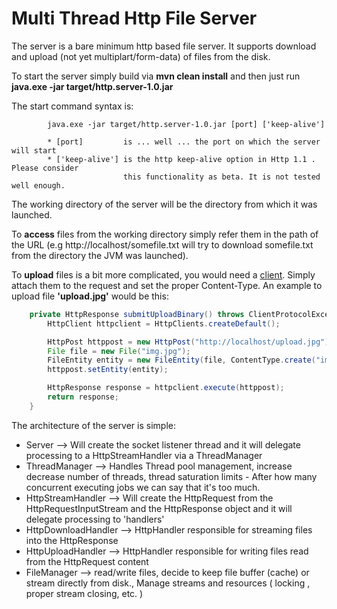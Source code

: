 Multi Thread Http File Server
==========


The server is a bare minimum http based file server. It supports download and upload (not yet multiplart/form-data) of files from the disk.

To start the server simply build via <b>mvn clean install</b> and then just run <b> java.exe -jar target/http.server-1.0.jar </b>

The start command syntax is: 
			
			java.exe -jar target/http.server-1.0.jar [port] ['keep-alive']

			* [port]         is ... well ... the port on which the server will start
			* ['keep-alive'] is the http keep-alive option in Http 1.1 . Please consider
							 this functionality as beta. It is not tested well enough.

The working directory of the server will be the directory from which it was launched. 

To <b>access</b> files from the working directory simply refer them in the path of the URL (e.g http://localhost/somefile.txt will try to download somefile.txt from the directory the JVM was launched).

To <b>upload</b> files is a bit more complicated, you would need a <a href="http://hc.apache.org/httpclient-3.x/">client</a>. Simply attach them to the request and set the proper Content-Type. An example to upload file <b>'upload.jpg'</b> would be this:
```java
	private HttpResponse submitUploadBinary() throws ClientProtocolException, IOException {
		HttpClient httpclient = HttpClients.createDefault();

		HttpPost httppost = new HttpPost("http://localhost/upload.jpg");
		File file = new File("img.jpg");
		FileEntity entity = new FileEntity(file, ContentType.create("image/jpg", "UTF-8"));
		httppost.setEntity(entity);

		HttpResponse response = httpclient.execute(httppost);
		return response;
	}
```
							 
The architecture of the server is simple:

 *  Server        	    --> Will create the socket listener thread and it will delegate processing to a HttpStreamHandler
                          via a ThreadManager
 *  ThreadManager 	    --> Handles Thread pool management, increase decrease number of threads, thread saturation limits - After 
					      how many concurrent executing jobs we can say that it's too much.
 *  HttpStreamHandler   --> Will create the HttpRequest from the HttpRequestInputStream and the HttpResponse object and it will 
                          delegate processing to 'handlers'
 *  HttpDownloadHandler --> HttpHandler responsible for streaming files into the HttpResponse
 *  HttpUploadHandler   --> HttpHandler responsible for writing files read from the HttpRequest content
 *  FileManager         --> read/write files, decide to keep file buffer (cache) or stream directly from disk., Manage streams and 
							resources ( locking , proper stream closing, etc. )






